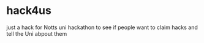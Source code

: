 hack4us
=======

just a hack for Notts uni hackathon to see if people want to claim hacks and tell the Uni abpout them
